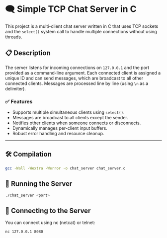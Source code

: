 # 🗨️ Simple TCP Chat Server in C

This project is a multi-client chat server written in C that uses TCP sockets and the `select()` system call to handle multiple connections without using threads.

## 📋 Description

The server listens for incoming connections on `127.0.0.1` and the port provided as a command-line argument. 
Each connected client is assigned a unique ID and can send messages, which are broadcast to all other connected clients. 
Messages are processed line by line (using `\n` as a delimiter).

### ✅ Features

- Supports multiple simultaneous clients using `select()`.
- Messages are broadcast to all clients except the sender.
- Notifies other clients when someone connects or disconnects.
- Dynamically manages per-client input buffers.
- Robust error handling and resource cleanup.

---

## 🛠️ Compilation
```bash
gcc -Wall -Wextra -Werror -o chat_server chat_server.c
```

## 🚀 Running the Server
```bash 
./chat_server <port>
 ```
## 💬 Connecting to the Server
You can connect using nc (netcat) or telnet:
```bash 
nc 127.0.0.1 8080
 ```
